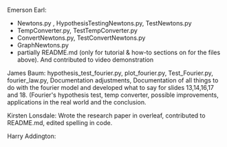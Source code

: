 Emerson Earl:
- Newtons.py , HypothesisTestingNewtons.py, TestNewtons.py
- TempConverter.py, TestTempConverter.py
- ConvertNewtons.py, TestConvertNewtons.py
- GraphNewtons.py
- partially README.md (only for tutorial & how-to sections on for the files above). And contributed to video demonstration

James Baum: hypothesis_test_fourier.py, plot_fourier.py, Test_Fourier.py, fourier_law.py, Documentation adjustments, Documentation of all things to do with the fourier model and developed what to say for slides 13,14,16,17 and 18. (Fourier's hypothesis test, temp converter, possible improvements, applications in the real world and the conclusion.

Kirsten Lonsdale:
Wrote the research paper in overleaf, contributed to README.md, edited spelling in code.

Harry Addington:
